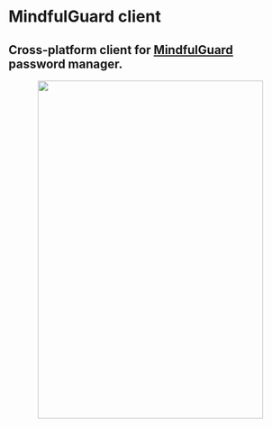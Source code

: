 # MindfulGuard client
## Cross-platform client for [MindfulGuard](https://github.com/MindfulGuard/server) password manager.
<p align="center">
  <img width="400" height="600" src="https://github.com/MindfulGuard/multiplatform-client/blob/main/.screenshots/safe_page.png?raw=true">
</p>
